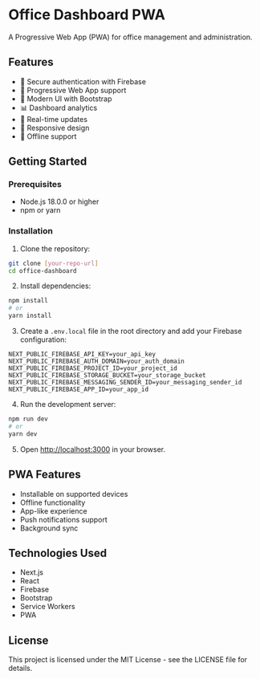 # Office Dashboard PWA

A Progressive Web App (PWA) for office management and administration.

## Features

- 🔐 Secure authentication with Firebase
- 📱 Progressive Web App support
- 🎨 Modern UI with Bootstrap
- 📊 Dashboard analytics
- 🔄 Real-time updates
- 📱 Responsive design
- 🔌 Offline support

## Getting Started

### Prerequisites

- Node.js 18.0.0 or higher
- npm or yarn

### Installation

1. Clone the repository:
```bash
git clone [your-repo-url]
cd office-dashboard
```

2. Install dependencies:
```bash
npm install
# or
yarn install
```

3. Create a `.env.local` file in the root directory and add your Firebase configuration:
```
NEXT_PUBLIC_FIREBASE_API_KEY=your_api_key
NEXT_PUBLIC_FIREBASE_AUTH_DOMAIN=your_auth_domain
NEXT_PUBLIC_FIREBASE_PROJECT_ID=your_project_id
NEXT_PUBLIC_FIREBASE_STORAGE_BUCKET=your_storage_bucket
NEXT_PUBLIC_FIREBASE_MESSAGING_SENDER_ID=your_messaging_sender_id
NEXT_PUBLIC_FIREBASE_APP_ID=your_app_id
```

4. Run the development server:
```bash
npm run dev
# or
yarn dev
```

5. Open [http://localhost:3000](http://localhost:3000) in your browser.

## PWA Features

- Installable on supported devices
- Offline functionality
- App-like experience
- Push notifications support
- Background sync

## Technologies Used

- Next.js
- React
- Firebase
- Bootstrap
- Service Workers
- PWA

## License

This project is licensed under the MIT License - see the LICENSE file for details. 